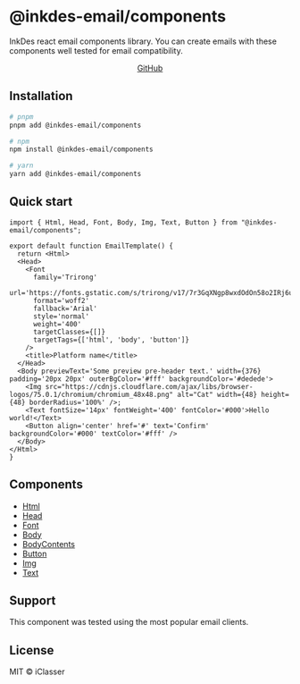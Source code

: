 # @inkdes-email/components
InkDes react email components library. You can create emails with these components well tested for email compatibility.
<br />


<div style='text-align:center'>
  <a href='https://github.com/iClasser/inkdes-email-comps'>GitHub<a>
  </hr>
</div>

## Installation

```bash
# pnpm
pnpm add @inkdes-email/components

# npm
npm install @inkdes-email/components

# yarn
yarn add @inkdes-email/components
```

## Quick start

```tsx
import { Html, Head, Font, Body, Img, Text, Button } from "@inkdes-email/components";

export default function EmailTemplate() {
  return <Html>
  <Head>
    <Font 
      family='Trirong'
      url='https://fonts.gstatic.com/s/trirong/v17/7r3GqXNgp8wxdOdOn58o2IRj6unHgw.woff2'
      format='woff2'
      fallback='Arial'
      style='normal'
      weight='400'
      targetClasses={[]}
      targetTags={['html', 'body', 'button']}
    />
    <title>Platform name</title>
  </Head>
  <Body previewText='Some preview pre-header text.' width={376} padding='20px 20px' outerBgColor='#fff' backgroundColor='#dedede'>
    <Img src="https://cdnjs.cloudflare.com/ajax/libs/browser-logos/75.0.1/chromium/chromium_48x48.png" alt="Cat" width={48} height={48} borderRadius='100%' />;
    <Text fontSize='14px' fontWeight='400' fontColor='#000'>Hello world!</Text>
    <Button align='center' href='#' text='Confirm' backgroundColor='#000' textColor='#fff' />
  </Body>
</Html>
}
```


## Components
 - <a href='https://github.com/iClasser/inkdes-email-comps/tree/canary/packages/html'>Html</a>
 - <a href='https://github.com/iClasser/inkdes-email-comps/tree/canary/packages/head'>Head</a>
 - <a href='https://github.com/iClasser/inkdes-email-comps/tree/canary/packages/font'>Font</a>
 - <a href='https://github.com/iClasser/inkdes-email-comps/tree/canary/packages/body'>Body</a>
 - <a href='https://github.com/iClasser/inkdes-email-comps/tree/canary/packages/body-contents'>BodyContents</a>
 - <a href='https://github.com/iClasser/inkdes-email-comps/tree/canary/packages/button'>Button</a>
 - <a href='https://github.com/iClasser/inkdes-email-comps/tree/canary/packages/img'>Img</a>
 - <a href='https://github.com/iClasser/inkdes-email-comps/tree/canary/packages/text'>Text</a>

## Support

This component was tested using the most popular email clients.

## License

MIT © iClasser


